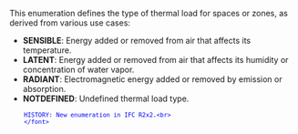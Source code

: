 ﻿This enumeration defines the type of thermal load for spaces or zones, as derived from various use cases:

* **SENSIBLE**: Energy added or removed from air that affects its temperature.
* **LATENT**: Energy added or removed from air that affects its humidity or concentration of water vapor.
* **RADIANT**: Electromagnetic energy added or removed by emission or absorption.
* **NOTDEFINED**: Undefined thermal load type.

> <font color="#0000ff" size="-1">
    	HISTORY: New enumeration in IFC R2x2.<br>
    	</font>